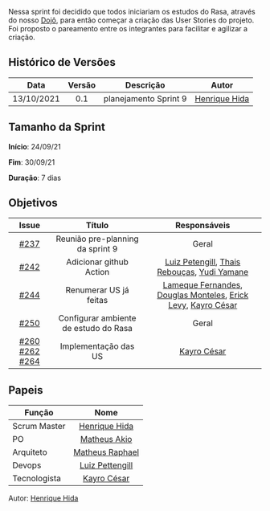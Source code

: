 ﻿

Nessa sprint foi decidido que todos iniciariam os estudos do Rasa, através do nosso [Dojô](https://www.youtube.com/watch?v=O4x1XRHezBY&t=806s), para então começar a criação das User Stories do projeto. Foi proposto o pareamento entre os integrantes para facilitar e agilizar a criação.


## Histórico de Versões

| Data       | Versão | Descrição                      | Autor             |
| :--------: | :----: | :----------:                   | :---------------: |
| 13/10/2021 |    0.1   | planejamento Sprint 9| [Henrique Hida](https://github.com/HenriqueHida)|

## Tamanho da Sprint

**Início**: 24/09/21

**Fim**: 30/09/21

**Duração**: 7 dias

## Objetivos

| Issue |            Título            |        Responsáveis         | 
|:-------:|:----------------------------:|:-----------------------------:|
| [#237](https://github.com/fga-eps-mds/2021-1-Bot/issues/237) | Reunião pre-planning da sprint 9 |  Geral
| [#242](https://github.com/fga-eps-mds/2021-1-Bot/issues/242) | Adicionar github Action| [Luiz Petengill](https://github.com/LuizPettengill), [Thais Rebouças](https://github.com/Thais-ra), [Yudi Yamane](https://github.com/yudi-azvd)
| [#244](https://github.com/fga-eps-mds/2021-1-Bot/issues/244)  | Renumerar US já feitas| [Lameque Fernandes](https://github.com/LamequeFernandes), [Douglas Monteles](https://github.com/DouglasMonteles), [Erick Levy](https://github.com/Ericklevy), [Kayro César](https://github.com/kayrocesar)
| [#250](https://github.com/fga-eps-mds/2021-1-Bot/issues/229) |  Configurar ambiente de estudo do Rasa|  Geral
[#260](https://github.com/fga-eps-mds/2021-1-Bot/issues/260) [#262](https://github.com/fga-eps-mds/2021-1-Bot/issues/262) [#264](https://github.com/fga-eps-mds/2021-1-Bot/issues/264) |  Implementação das US| [Kayro César](https://github.com/kayrocesar)

## Papeis

|      Função      |            Nome            |
|------------------|:--------------------------:|
| Scrum Master | [Henrique Hida](https://github.com/HenriqueHida) |
| PO | [Matheus Akio](https://github.com/matheusakio) |
| Arquiteto | [Matheus Raphael](https://github.com/matheusrazor) |
| Devops | [Luiz Pettengill](https://github.com/LuizPettengill) |
| Tecnologista | [Kayro César](https://github.com/kayrocesar)

Autor: [Henrique Hida](https://github.com/HenriqueHida)

